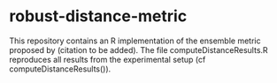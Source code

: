 # robust-distance-metric
This repository contains an R implementation of the ensemble metric proposed by (citation to be added).
The file computeDistanceResults.R reproduces all results from the experimental setup (cf computeDistanceResults()).
